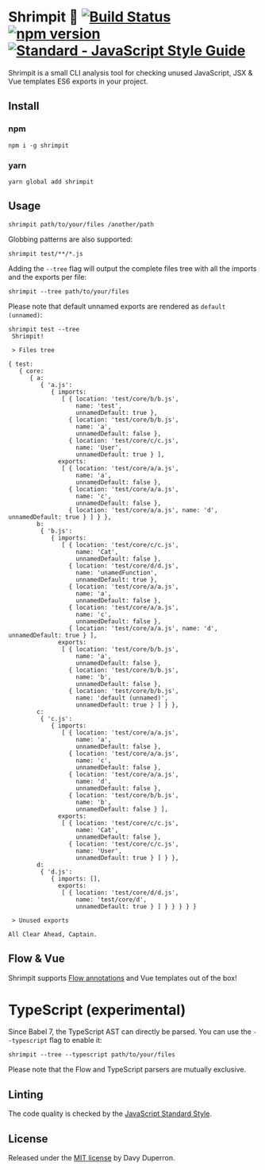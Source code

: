 # Shrimpit :fried_shrimp: [![Build Status](https://github.com/yamafaktory/shrimpit/workflows/ci/badge.svg)](https://github.com/yamafaktory/shrimpit/actions) [![npm version](https://img.shields.io/npm/v/shrimpit.svg?style=flat)](https://www.npmjs.com/package/shrimpit) [![Standard - JavaScript Style Guide](https://img.shields.io/badge/code%20style-standard-brightgreen.svg)](http://standardjs.com/)



Shrimpit is a small CLI analysis tool for checking unused JavaScript, JSX & Vue templates ES6 exports in your project.

## Install

### npm

```shell
npm i -g shrimpit
```

### yarn

```shell
yarn global add shrimpit
```

## Usage

```shell
shrimpit path/to/your/files /another/path
```

Globbing patterns are also supported:

```shell
shrimpit test/**/*.js
```

Adding the `--tree` flag will output the complete files tree with all the imports and the exports per file:

```shell
shrimpit --tree path/to/your/files
```

Please note that default unnamed exports are rendered as `default (unnamed)`:

```shell
shrimpit test --tree
 Shrimpit!

 > Files tree

{ test:
   { core:
      { a:
         { 'a.js':
            { imports:
               [ { location: 'test/core/b/b.js',
                   name: 'test',
                   unnamedDefault: true },
                 { location: 'test/core/b/b.js',
                   name: 'a',
                   unnamedDefault: false },
                 { location: 'test/core/c/c.js',
                   name: 'User',
                   unnamedDefault: true } ],
              exports:
               [ { location: 'test/core/a/a.js',
                   name: 'a',
                   unnamedDefault: false },
                 { location: 'test/core/a/a.js',
                   name: 'c',
                   unnamedDefault: false },
                 { location: 'test/core/a/a.js', name: 'd', unnamedDefault: true } ] } },
        b:
         { 'b.js':
            { imports:
               [ { location: 'test/core/c/c.js',
                   name: 'Cat',
                   unnamedDefault: false },
                 { location: 'test/core/d/d.js',
                   name: 'unamedFunction',
                   unnamedDefault: true },
                 { location: 'test/core/a/a.js',
                   name: 'a',
                   unnamedDefault: false },
                 { location: 'test/core/a/a.js',
                   name: 'c',
                   unnamedDefault: false },
                 { location: 'test/core/a/a.js', name: 'd', unnamedDefault: true } ],
              exports:
               [ { location: 'test/core/b/b.js',
                   name: 'a',
                   unnamedDefault: false },
                 { location: 'test/core/b/b.js',
                   name: 'b',
                   unnamedDefault: false },
                 { location: 'test/core/b/b.js',
                   name: 'default (unnamed)',
                   unnamedDefault: true } ] } },
        c:
         { 'c.js':
            { imports:
               [ { location: 'test/core/a/a.js',
                   name: 'a',
                   unnamedDefault: false },
                 { location: 'test/core/a/a.js',
                   name: 'c',
                   unnamedDefault: false },
                 { location: 'test/core/a/a.js',
                   name: 'd',
                   unnamedDefault: false },
                 { location: 'test/core/b/b.js',
                   name: 'b',
                   unnamedDefault: false } ],
              exports:
               [ { location: 'test/core/c/c.js',
                   name: 'Cat',
                   unnamedDefault: false },
                 { location: 'test/core/c/c.js',
                   name: 'User',
                   unnamedDefault: true } ] } },
        d:
         { 'd.js':
            { imports: [],
              exports:
               [ { location: 'test/core/d/d.js',
                   name: 'test/core/d',
                   unnamedDefault: true } ] } } } } }

 > Unused exports

All Clear Ahead, Captain.
```

## Flow & Vue

Shrimpit supports [Flow annotations](https://flowtype.org/) and Vue templates out of the box!

# TypeScript (experimental)

Since Babel 7, the TypeScript AST can directly be parsed. You can use the `--typescript` flag to enable it:

```shell
shrimpit --tree --typescript path/to/your/files
```

Please note that the Flow and TypeScript parsers are mutually exclusive.

## Linting

The code quality is checked by the [JavaScript Standard Style](http://standardjs.com/).

## License

Released under the [MIT license](https://opensource.org/licenses/MIT) by Davy Duperron.
